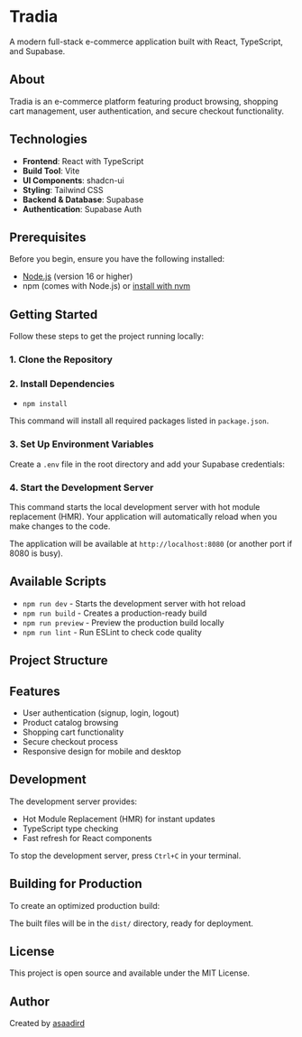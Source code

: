 # Tradia

A modern full-stack e-commerce application built with React, TypeScript, and Supabase.

## About

Tradia is an e-commerce platform featuring product browsing, shopping cart management, user authentication, and secure checkout functionality.

## Technologies

- **Frontend**: React with TypeScript
- **Build Tool**: Vite
- **UI Components**: shadcn-ui
- **Styling**: Tailwind CSS
- **Backend & Database**: Supabase
- **Authentication**: Supabase Auth

## Prerequisites

Before you begin, ensure you have the following installed:
- [Node.js](https://nodejs.org/) (version 16 or higher)
- npm (comes with Node.js) or [install with nvm](https://github.com/nvm-sh/nvm#installing-and-updating)

## Getting Started

Follow these steps to get the project running locally:

### 1. Clone the Repository


### 2. Install Dependencies

- `npm install`

This command will install all required packages listed in `package.json`.

### 3. Set Up Environment Variables

Create a `.env` file in the root directory and add your Supabase credentials:


### 4. Start the Development Server


This command starts the local development server with hot module replacement (HMR). Your application will automatically reload when you make changes to the code.

The application will be available at `http://localhost:8080` (or another port if 8080 is busy).

## Available Scripts

- `npm run dev` - Starts the development server with hot reload
- `npm run build` - Creates a production-ready build
- `npm run preview` - Preview the production build locally
- `npm run lint` - Run ESLint to check code quality

## Project Structure


## Features

- User authentication (signup, login, logout)
- Product catalog browsing
- Shopping cart functionality
- Secure checkout process
- Responsive design for mobile and desktop

## Development

The development server provides:
- Hot Module Replacement (HMR) for instant updates
- TypeScript type checking
- Fast refresh for React components

To stop the development server, press `Ctrl+C` in your terminal.

## Building for Production

To create an optimized production build:


The built files will be in the `dist/` directory, ready for deployment.

## License

This project is open source and available under the MIT License.

## Author

Created by [asaadird](https://github.com/asaadird)

